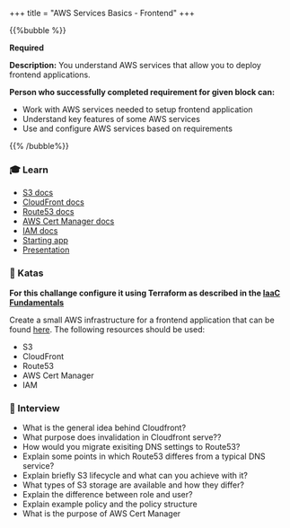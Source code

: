 +++
title = "AWS Services Basics - Frontend"
+++

{{%bubble %}}

**Required**

**Description:** You understand AWS services that allow you to deploy frontend applications.

**Person who successfully completed requirement for given block can:**

- Work with AWS services needed to setup frontend application
- Understand key features of some AWS services
- Use and configure AWS services based on requirements

{{% /bubble%}}

### 🎓 Learn
- [S3 docs](https://docs.aws.amazon.com/s3/index.html)
- [CloudFront docs](https://docs.aws.amazon.com/cloudfront/index.html)
- [Route53 docs](https://docs.aws.amazon.com/route53/index.html)
- [AWS Cert Manager docs](https://docs.aws.amazon.com/acm/index.html)
- [IAM docs](https://docs.aws.amazon.com/iam/index.html)
- [Starting app](https://github.com/LukeP91/workshops-fe-terraform)
- [Presentation](https://docs.google.com/presentation/d/1K5JZuag8s0I_md_QyIdxf8XGuo7iWVi4ILh1saekDso/edit?usp=sharing)

### 📝 Katas
**For this challange configure it using Terraform as described in the [IaaC Fundamentals](/devops/junior_i/iacc_fundamentals/)**

Create a small AWS infrastructure for a frontend application that can be found [here](https://github.com/jswob/devops-app). The following resources should be used:
- S3
- CloudFront
- Route53
- AWS Cert Manager
- IAM

### 🎤 Interview
- What is the general idea behind Cloudfront?
- What purpose does invalidation in Cloudfront serve??
- How would you migrate exisiting DNS settings to Route53?
- Explain some points in which Route53 differes from a typical DNS service?
- Explain briefly S3 lifecycle and what can you achieve with it?
- What types of S3 storage are available and how they differ?
- Explain the difference between role and user?
- Explain example policy and the policy structure
- What is the purpose of AWS Cert Manager

